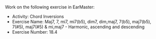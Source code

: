 Work on the following exercise in EarMaster:
- Activity: Chord Inversions
- Exercise Name: Maj7, 7, mi7, mi7(b5), dim7, dim,maj7, 7(b5), maj7(b5), 7(#5), maj7(#5) & mi,maj7 - Harmonic, ascending and descending
- Exercise Number: 18.4
